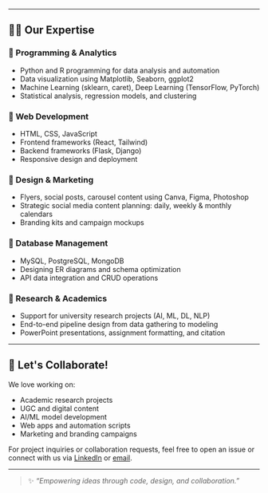 
---

## 🧑‍💻 Our Expertise

### 🔹 Programming & Analytics
- Python and R programming for data analysis and automation
- Data visualization using Matplotlib, Seaborn, ggplot2
- Machine Learning (sklearn, caret), Deep Learning (TensorFlow, PyTorch)
- Statistical analysis, regression models, and clustering

### 🔹 Web Development
- HTML, CSS, JavaScript
- Frontend frameworks (React, Tailwind)
- Backend frameworks (Flask, Django)
- Responsive design and deployment

### 🔹 Design & Marketing
- Flyers, social posts, carousel content using Canva, Figma, Photoshop
- Strategic social media content planning: daily, weekly & monthly calendars
- Branding kits and campaign mockups

### 🔹 Database Management
- MySQL, PostgreSQL, MongoDB
- Designing ER diagrams and schema optimization
- API data integration and CRUD operations

### 🔹 Research & Academics
- Support for university research projects (AI, ML, DL, NLP)
- End-to-end pipeline design from data gathering to modeling
- PowerPoint presentations, assignment formatting, and citation

---

## 🤝 Let's Collaborate!

We love working on:
- Academic research projects
- UGC and digital content
- AI/ML model development
- Web apps and automation scripts
- Marketing and branding campaigns

For project inquiries or collaboration requests, feel free to open an issue or connect with us via [LinkedIn](https://linkedin.com) or [email](mailto:youremail@example.com).

---

> ✨ _“Empowering ideas through code, design, and collaboration.”_  
